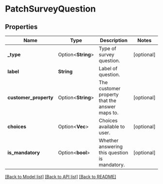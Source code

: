 # PatchSurveyQuestion

## Properties

Name | Type | Description | Notes
------------ | ------------- | ------------- | -------------
**_type** | Option<**String**> | Type of survey question. | [optional]
**label** | **String** | Label of question. | 
**customer_property** | Option<**String**> | The customer property that the answer maps to. | [optional]
**choices** | Option<**Vec<String>**> | Choices available to user. | [optional]
**is_mandatory** | Option<**bool**> | Whether answering this question is mandatory. | [optional]

[[Back to Model list]](../README.md#documentation-for-models) [[Back to API list]](../README.md#documentation-for-api-endpoints) [[Back to README]](../README.md)


